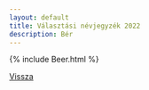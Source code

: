 ```yaml
---
layout: default
title: Választási névjegyzék 2022
description: Bér
---
```


{% include Beer.html %}

[Vissza](./)